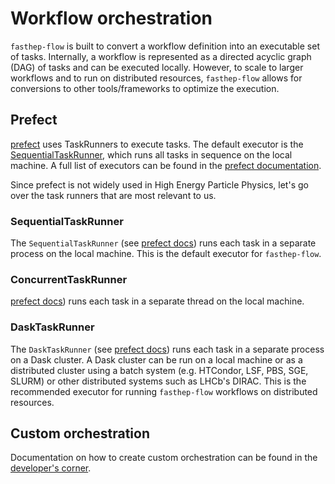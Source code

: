 # Workflow orchestration

`fasthep-flow` is built to convert a workflow definition into an executable set
of tasks. Internally, a workflow is represented as a directed acyclic graph
(DAG) of tasks and can be executed locally. However, to scale to larger
workflows and to run on distributed resources, `fasthep-flow` allows for
conversions to other tools/frameworks to optimize the execution.

## Prefect

[prefect](https://docs.prefect.io/latest/) uses TaskRunners to execute tasks.
The default executor is the [SequentialTaskRunner](#sequentialtaskrunner), which
runs all tasks in sequence on the local machine. A full list of executors can be
found in the
[prefect documentation](https://docs.prefect.io/latest/concepts/task-runners/).

Since prefect is not widely used in High Energy Particle Physics, let's go over
the task runners that are most relevant to us.

### SequentialTaskRunner

The `SequentialTaskRunner` (see
[prefect docs](https://docs.prefect.io/latest/api-ref/prefect/task-runners/#prefect.task_runners.SequentialTaskRunner))
runs each task in a separate process on the local machine. This is the default
executor for `fasthep-flow`.

### ConcurrentTaskRunner

[prefect docs](https://docs.prefect.io/latest/api-ref/prefect/task-runners/#prefect.task_runners.ConcurrentTaskRunner))
runs each task in a separate thread on the local machine.

### DaskTaskRunner

The `DaskTaskRunner` (see
[prefect docs](https://prefecthq.github.io/prefect-dask/)) runs each task in a
separate process on a Dask cluster. A Dask cluster can be run on a local machine
or as a distributed cluster using a batch system (e.g. HTCondor, LSF, PBS, SGE,
SLURM) or other distributed systems such as LHCb's DIRAC. This is the
recommended executor for running `fasthep-flow` workflows on distributed
resources.

## Custom orchestration

Documentation on how to create custom orchestration can be found in the
[developer's corner](devcon/orchestration.md).
